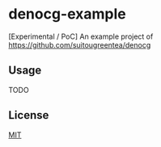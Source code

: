 # denocg-example

[Experimental / PoC] An example project of
https://github.com/suitougreentea/denocg

## Usage

TODO

## License

[MIT](LICENSE)
